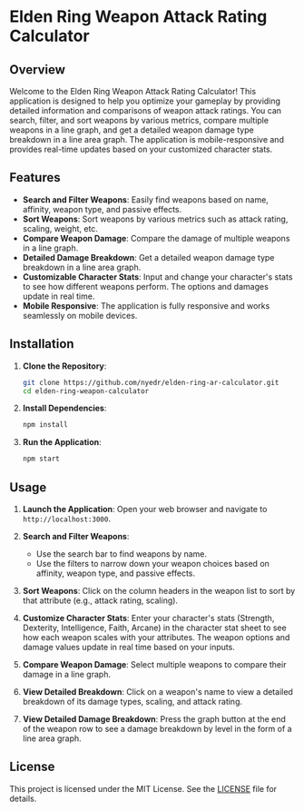# Elden Ring Weapon Attack Rating Calculator

## Overview

Welcome to the Elden Ring Weapon Attack Rating Calculator! This application is designed to help you optimize your gameplay by providing detailed information and comparisons of weapon attack ratings. You can search, filter, and sort weapons by various metrics, compare multiple weapons in a line graph, and get a detailed weapon damage type breakdown in a line area graph. The application is mobile-responsive and provides real-time updates based on your customized character stats.

## Features

- **Search and Filter Weapons**: Easily find weapons based on name, affinity, weapon type, and passive effects.
- **Sort Weapons**: Sort weapons by various metrics such as attack rating, scaling, weight, etc.
- **Compare Weapon Damage**: Compare the damage of multiple weapons in a line graph.
- **Detailed Damage Breakdown**: Get a detailed weapon damage type breakdown in a line area graph.
- **Customizable Character Stats**: Input and change your character's stats to see how different weapons perform. The options and damages update in real time.
- **Mobile Responsive**: The application is fully responsive and works seamlessly on mobile devices.

## Installation

1. **Clone the Repository**:

   ```sh
   git clone https://github.com/nyedr/elden-ring-ar-calculator.git
   cd elden-ring-weapon-calculator
   ```

2. **Install Dependencies**:

   ```sh
   npm install
   ```

3. **Run the Application**:
   ```sh
   npm start
   ```

## Usage

1. **Launch the Application**:
   Open your web browser and navigate to `http://localhost:3000`.

2. **Search and Filter Weapons**:

   - Use the search bar to find weapons by name.
   - Use the filters to narrow down your weapon choices based on affinity, weapon type, and passive effects.

3. **Sort Weapons**:
   Click on the column headers in the weapon list to sort by that attribute (e.g., attack rating, scaling).

4. **Customize Character Stats**:
   Enter your character's stats (Strength, Dexterity, Intelligence, Faith, Arcane) in the character stat sheet to see how each weapon scales with your attributes. The weapon options and damage values update in real time based on your inputs.

5. **Compare Weapon Damage**:
   Select multiple weapons to compare their damage in a line graph.

6. **View Detailed Breakdown**:
   Click on a weapon's name to view a detailed breakdown of its damage types, scaling, and attack rating.
7. **View Detailed Damage Breakdown**:
   Press the graph button at the end of the weapon row to see a damage breakdown by level in the form of a line area graph.

## License

This project is licensed under the MIT License. See the [LICENSE](LICENSE) file for details.
